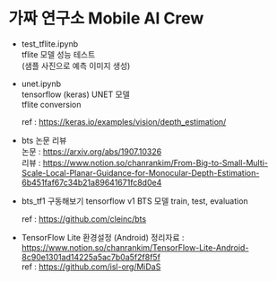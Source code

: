 # 가짜 연구소 Mobile AI Crew

* test_tflite.ipynb  
  tflite 모델 성능 테스트  
  (샘플 사진으로 예측 이미지 생성)
    
* unet.ipynb  
  tensorflow (keras) UNET 모델  
  tflite conversion
  
  ref : https://keras.io/examples/vision/depth_estimation/

* bts 논문 리뷰  
  논문 : https://arxiv.org/abs/1907.10326  
  리뷰 : https://www.notion.so/chanrankim/From-Big-to-Small-Multi-Scale-Local-Planar-Guidance-for-Monocular-Depth-Estimation-6b451faf67c34b21a89641671fc8d0e4  
  
* bts_tf1 구동해보기
  tensorflow v1 BTS 모델 train, test, evaluation
  
  ref : https://github.com/cleinc/bts

* TensorFlow Lite 환경설정 (Android)
  정리자료 : https://www.notion.so/chanrankim/TensorFlow-Lite-Android-8c90e1301ad14225a5ac7b0a5f2f8f5f  
  ref : https://github.com/isl-org/MiDaS  
